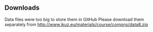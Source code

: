 Downloads
--------
Data files were too big to store them in GitHub
Please download them separately from http://www.ikuz.eu/materials/course/compns/data8.zip
